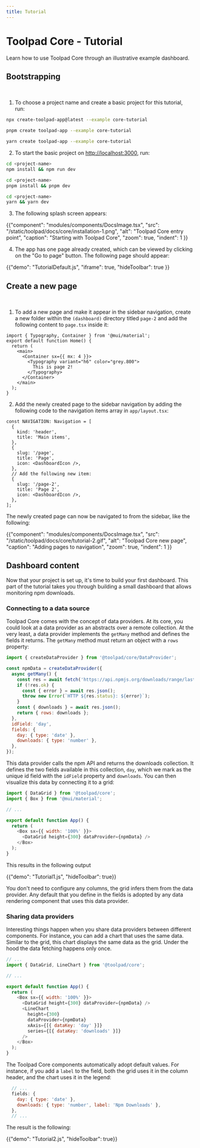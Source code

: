 ```yaml
---
title: Tutorial
---
```


# Toolpad Core - Tutorial

<p class="description">Learn how to use Toolpad Core through an illustrative example dashboard.</p>

## Bootstrapping

<br/>

1. To choose a project name and create a basic project for this tutorial, run:

<codeblock storageKey="package-manager">

```bash npm
npx create-toolpad-app@latest --example core-tutorial
```

```bash pnpm
pnpm create toolpad-app --example core-tutorial
```

```bash yarn
yarn create toolpad-app --example core-tutorial
```

  </codeblock>

2. To start the basic project on [http://localhost:3000](http://localhost:3000/), run:

<codeblock storageKey="package-manager">

```bash npm
cd <project-name>
npm install && npm run dev
```

```bash pnpm
cd <project-name>
pnpm install && pnpm dev
```

```bash yarn
cd <project-name>
yarn && yarn dev
```

</codeblock>

3. The following splash screen appears:

{{"component": "modules/components/DocsImage.tsx", "src": "/static/toolpad/docs/core/installation-1.png", "alt": "Toolpad Core entry point", "caption": "Starting with Toolpad Core", "zoom": true, "indent": 1 }}

4. The app has one page already created, which can be viewed by clicking on the "Go to page" button. The following page should appear:

{{"demo": "TutorialDefault.js", "iframe": true, "hideToolbar": true }}

## Create a new page

<br/>

1. To add a new page and make it appear in the sidebar navigation, create a new folder within the `(dashboard)` directory titled `page-2` and add the following content to `page.tsx` inside it:

```tsx
import { Typography, Container } from '@mui/material';
export default function Home() {
  return (
    <main>
      <Container sx={{ mx: 4 }}>
        <Typography variant="h6" color="grey.800">
          This is page 2!
        </Typography>
      </Container>
    </main>
  );
}
```

2. Add the newly created page to the sidebar navigation by adding the following code to the navigation items array in `app/layout.tsx`:

```tsx
const NAVIGATION: Navigation = [
  {
    kind: 'header',
    title: 'Main items',
  },
  {
    slug: '/page',
    title: 'Page',
    icon: <DashboardIcon />,
  },
  // Add the following new item:
  {
    slug: '/page-2',
    title: 'Page 2',
    icon: <DashboardIcon />,
  },
];
```

The newly created page can now be navigated to from the sidebar, like the following:

{{"component": "modules/components/DocsImage.tsx", "src": "/static/toolpad/docs/core/tutorial-2.gif", "alt": "Toolpad Core new page", "caption": "Adding pages to navigation", "zoom": true, "indent": 1 }}

## Dashboard content

Now that your project is set up, it's time to build your first dashboard. This part of the tutorial takes you through building a small dashboard that allows monitoring npm downloads.

### Connecting to a data source

Toolpad Core comes with the concept of data providers. At its core, you could look at a data provider as an abstracts over a remote collection. At the very least, a data provider implements the `getMany` method and defines the fields it returns. The `getMany` method must return an object with a `rows` property:

```js
import { createDataProvider } from '@toolpad/core/DataProvider';

const npmData = createDataProvider({
  async getMany() {
    const res = await fetch('https://api.npmjs.org/downloads/range/last-year/react');
    if (!res.ok) {
      const { error } = await res.json();
      throw new Error(`HTTP ${res.status}: ${error}`);
    }
    const { downloads } = await res.json();
    return { rows: downloads };
  },
  idField: 'day',
  fields: {
    day: { type: 'date' },
    downloads: { type: 'number' },
  },
});
```

This data provider calls the npm API and returns the downloads collection. It defines the two fields available in this collection, `day`, which we mark as the unique id field with the `idField` property and `downloads`. You can then visualize this data by connecting it to a grid:

```js
import { DataGrid } from '@toolpad/core';
import { Box } from '@mui/material';

// ...

export default function App() {
  return (
    <Box sx={{ width: '100%' }}>
      <DataGrid height={300} dataProvider={npmData} />
    </Box>
  );
}
```

This results in the following output

{{"demo": "Tutorial1.js", "hideToolbar": true}}

You don't need to configure any columns, the grid infers them from the data provider. Any default that you define in the fields is adopted by any data rendering component that uses this data provider.

### Sharing data providers

Interesting things happen when you share data providers between different components. For instance, you can add a chart that uses the same data. Similar to the grid, this chart displays the same data as the grid. Under the hood the data fetching happens only once.

```js
// ...
import { DataGrid, LineChart } from '@toolpad/core';

// ...

export default function App() {
  return (
    <Box sx={{ width: '100%' }}>
      <DataGrid height={300} dataProvider={npmData} />
      <LineChart
        height={300}
        dataProvider={npmData}
        xAxis={[{ dataKey: 'day' }]}
        series={[{ dataKey: 'downloads' }]}
      />
    </Box>
  );
}
```

The Toolpad Core components automatically adopt default values. For instance, if you add a `label` to the field, both the grid uses it in the column header, and the chart uses it in the legend:

```js
  // ...
  fields: {
    day: { type: 'date' },
    downloads: { type: 'number', label: 'Npm Downloads' },
  },
  // ...
```

The result is the following:

{{"demo": "Tutorial2.js", "hideToolbar": true}}
